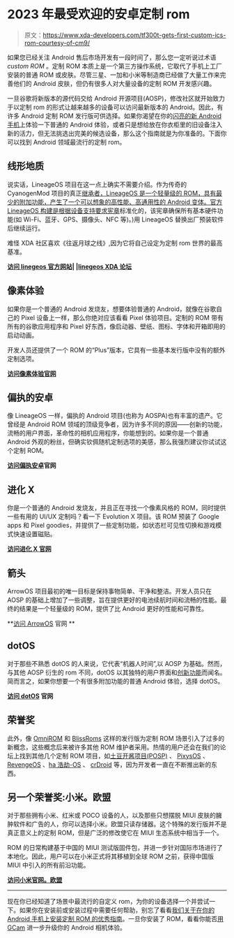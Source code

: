 # 2023 年最受欢迎的安卓定制 rom

> 原文：<https://www.xda-developers.com/tf300t-gets-first-custom-ics-rom-courtesy-of-cm9/>

如果您已经关注 Android 售后市场开发有一段时间了，那么您一定听说过术语 *custom ROM* 。定制 ROM 本质上是一个第三方操作系统，它取代了手机上工厂安装的普通 ROM 或皮肤。尽管三星、一加和小米等制造商已经做了大量工作来完善他们的 Android 皮肤，但仍有很多人对大量设备的定制 ROM 开发感兴趣。

一旦谷歌将新版本的源代码交给 Android 开源项目(AOSP)，修改社区就开始致力于以定制 rom 的形式让越来越多的设备可以访问最新版本的 Android。因此，有许多 Android 定制 ROM 发行版可供选择。如果你渴望在你的[闪亮的新 Android 手机](https://www.xda-developers.com/best-android-phones/)上体验一下普通的 Android 体验，或者只是想给放在你衣柜里的旧设备注入新的活力，但无法挑选出完美的候选设备，那么这个指南就是为你准备的。下面你可以找到 Android 领域最流行的定制 rom。

## 线形地质

说实话，LineageOS 项目在这一点上确实不需要介绍。作为传奇的 CyanogenMod 项目的真正[继承者，LineageOS 是一个轻量级的 ROM，具有最少的附加功能，产生了一个可以想象的高性能、高通用性的 Android 变体。官方 LineageOS 构建是根据](https://www.xda-developers.com/history-of-lineageos/)[设备支持要求宪章](https://www.xda-developers.com/lineageos-device-support-requirements-charter/)标准化的，该宪章确保所有基本硬件功能(如 Wi-Fi、蓝牙、GPS、摄像头、NFC 等)。)用 LineageOS 替换出厂预装软件后继续运行。

难怪 XDA 社区喜欢《往返月球之线》,因为它将自己设定为定制 rom 世界的最高基准。

**[访问 linegeos 官方网站](https://lineageos.org/)| |[linegeos XDA 论坛](https://forum.xda-developers.com/c/6080/)**

## 像素体验

如果你是一个普通的 Android 发烧友，想要体验普通的 Android，就像在谷歌自己的 Pixel 设备上一样，那么你绝对应该看看 Pixel 体验项目。定制的 ROM 带有所有的谷歌应用程序和 Pixel 好东西，像启动器、壁纸、图标、字体和开箱即用的启动动画。

开发人员还提供了一个 ROM 的“Plus”版本，它具有一些基本发行版中没有的额外定制选项。

**[访问像素体验官网](https://download.pixelexperience.org/)**

## 偏执的安卓

像 LineageOS 一样，偏执的 Android 项目(也称为 AOSPA)也有丰富的遗产。它曾经是 Android ROM 领域的顶级竞争者，因为许多不同的原因——创新的功能，流畅的用户界面，革命性的相机应用程序，你能想到的。如果你是一个普通 Android 外观的粉丝，但确实钦佩随机定制选项的美感，那么我强烈建议你试试这个定制 ROM。

**[访问偏执安卓](https://paranoidandroid.co/)官网**

## 进化 X

你是一个普通的 Android 发烧友，并且正在寻找一个像素风格的 ROM，同时提供一些有用的 UI/UX 定制吗？看一下 Evolution X 项目。该 ROM 预装了 Google apps 和 Pixel goodies，并提供了一些定制功能，如状态栏可见性切换和游戏模式快速设置磁贴。

**[访问进化 X 官网](https://evolution-x.org/)**

## 箭头

ArrowOS 项目最初的唯一目标是保持事物简单、干净和整洁。开发人员只在 AOSP 的基础上增加了一些调整，旨在提供更好的电池续航时间和流畅的性能。最终的结果是一个轻量级的 ROM，提供了比 Android 更好的性能和可靠性。

**[访问 ArrowOS](https://arrowos.net/) 官网 **

## dotOS

对于那些不熟悉 dotOS 的人来说，它代表“机器人时间”,以 AOSP 为基础。然而，与其他 AOSP 衍生的 rom 不同，dotOS 以其独特的用户界面和[创新功能](https://www.xda-developers.com/dotos-new-android-12-based-dynamic-theming/)而闻名。简而言之，如果你想要一个有很多附加功能的普通 Android 体验，选择 dotOS。

**[访问 dotOS](https://www.droidontime.com/) 官网**

## 荣誉奖

此外，像 [OmniROM](https://omnirom.org/) 和 [BlissRoms](https://blissroms.org/) 这样的发行版为定制 ROM 场景引入了过多的新概念，这些概念后来被许多其他 ROM 维护者采用。热情的用户还会在我们的论坛上找到其他几个定制 ROM 项目，如[土豆开酱项目(POSP)](https://potatoproject.co/) 、 [PixysOS](https://pixysos.com/) 、 [RevengeOS](https://revengeos.com/) 、[ha 浩劫-OS](https://havoc-os.com/) 、 [crDroid](https://crdroid.net/) 等，因为开发者一直在不断推出新的东西。

## 另一个荣誉奖:小米。欧盟

对于那些拥有小米、红米或 POCO 设备的人，以及那些只想摆脱 MIUI 皮肤的臃肿软件和广告的人，你可以选择小米。欧盟只读存储器。这个特殊的发行版并不是真正意义上的定制 ROM，但是广泛的修改使它在 MIUI 生态系统中相当于一个。

ROM 的日常构建基于中国的 MIUI 测试版固件包，并进一步针对国际市场进行了本地化。因此，用户可以在小米正式将其移植到全球 ROM 之前，获得中国版 MIUI 中引入的所有前沿功能。

**[访问小米官网。欧盟](https://xiaomi.eu/community/)**

* * *

现在你已经知道了场景中最流行的自定义 rom，为你的设备选择一个并尝试一下。如果你在安装前或安装过程中需要任何帮助，别忘了看看[我们关于在你的 Android 手机上安装定制 ROM 的优秀指南](https://www.xda-developers.com/how-to-install-custom-rom-android/)。一旦你安装了 ROM，看看你能否[用 GCam](https://www.xda-developers.com/google-camera-port-hub/) 进一步升级你的 Android 相机体验。